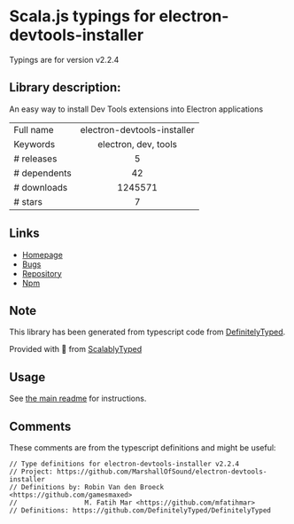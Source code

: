 
# Scala.js typings for electron-devtools-installer

Typings are for version v2.2.4

## Library description:
An easy way to install Dev Tools extensions into Electron applications

|                    |                 |
| ------------------ | :-------------: |
| Full name          | electron-devtools-installer |
| Keywords           | electron, dev, tools |
| # releases         | 5 |
| # dependents       | 42 |
| # downloads        | 1245571 |
| # stars            | 7 |

## Links
- [Homepage](https://github.com/GPMDP/electron-devtools-installer#readme)
- [Bugs](https://github.com/GPMDP/electron-devtools-installer/issues)
- [Repository](https://github.com/GPMDP/electron-devtools-installer)
- [Npm](https://www.npmjs.com/package/electron-devtools-installer)
    


## Note
This library has been generated from typescript code from [DefinitelyTyped](https://definitelytyped.org).

Provided with :purple_heart: from [ScalablyTyped](https://github.com/oyvindberg/ScalablyTyped)

## Usage
See [the main readme](../../readme.md) for instructions.

## Comments

These comments are from the typescript definitions and might be useful:
```
// Type definitions for electron-devtools-installer v2.2.4
// Project: https://github.com/MarshallOfSound/electron-devtools-installer
// Definitions by: Robin Van den Broeck <https://github.com/gamesmaxed>
//                 M. Fatih Mar <https://github.com/mfatihmar>
// Definitions: https://github.com/DefinitelyTyped/DefinitelyTyped

```

